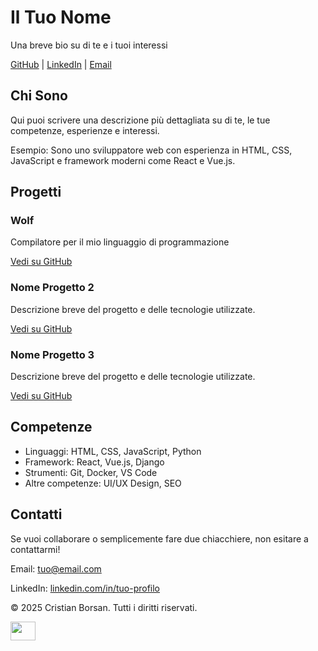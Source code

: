<div class="container">
            <h1>Il Tuo Nome</h1>
            <p class="bio">Una breve bio su di te e i tuoi interessi</p>
            <p>
                <a href="https://github.com/tuo-username" target="_blank">GitHub</a> | 
                <a href="https://linkedin.com/in/tuo-profilo" target="_blank">LinkedIn</a> | 
                <a href="mailto:tuo@email.com">Email</a>
            </p>
        <section id="about">
            <h2>Chi Sono</h2>
            <p>Qui puoi scrivere una descrizione più dettagliata su di te, le tue competenze, esperienze e interessi.</p>
            <p>Esempio: Sono uno sviluppatore web con esperienza in HTML, CSS, JavaScript e framework moderni come React e Vue.js.</p>
        </section>
        <section id="projects">
            <h2>Progetti</h2>
            <div class="projects">
                <div class="project">
                    <h3>Wolf</h3>
                    <p>Compilatore per il mio linguaggio di programmazione</p>
                    <a href="https://github.com/tuo-username/repo1" target="_blank">Vedi su GitHub</a>
                </div>
                <div class="project">
                    <h3>Nome Progetto 2</h3>
                    <p>Descrizione breve del progetto e delle tecnologie utilizzate.</p>
                    <a href="https://github.com/tuo-username/repo2" target="_blank">Vedi su GitHub</a>
                </div>
                <div class="project">
                    <h3>Nome Progetto 3</h3>
                    <p>Descrizione breve del progetto e delle tecnologie utilizzate.</p>
                    <a href="https://github.com/tuo-username/repo3" target="_blank">Vedi su GitHub</a>
                </div>
            </div>
        </section>
        <section id="skills">
            <h2>Competenze</h2>
            <ul>
                <li>Linguaggi: HTML, CSS, JavaScript, Python</li>
                <li>Framework: React, Vue.js, Django</li>
                <li>Strumenti: Git, Docker, VS Code</li>
                <li>Altre competenze: UI/UX Design, SEO</li>
            </ul>
        </section>
        <section id="contact">
            <h2>Contatti</h2>
            <p>Se vuoi collaborare o semplicemente fare due chiacchiere, non esitare a contattarmi!</p>
            <p>Email: <a href="mailto:tuo@email.com">tuo@email.com</a></p>
            <p>LinkedIn: <a href="https://www.linkedin.com/in/cristian-borsan/" target="_blank">linkedin.com/in/tuo-profilo</a></p>
        </section>
        <footer>
            <p>&copy; 2025 Cristian Borsan. Tutti i diritti riservati.</p>
        </footer>
<a href="https://www.linkedin.com/in/cristian-borsan/" target="blank"><img align="center" src="https://cdn.jsdelivr.net/npm/simple-icons@3.0.1/icons/linkedin.svg" alt="" height="30" width="40" /></a>
